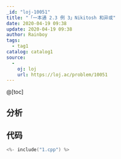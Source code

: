 ```yaml
---
_id: "loj-10051"
title: "「一本通 2.3 例 3」Nikitosh 和异或"
date: 2020-04-19 09:38
update: 2020-04-19 09:38
author: Rainboy
tags:
  - tag1
catalog: catalog1
source: 
  - 
    oj: loj
    url: https://loj.ac/problem/10051
---
```



@[toc]
## 分析



## 代码

```c
<%- include("1.cpp") %>
```
